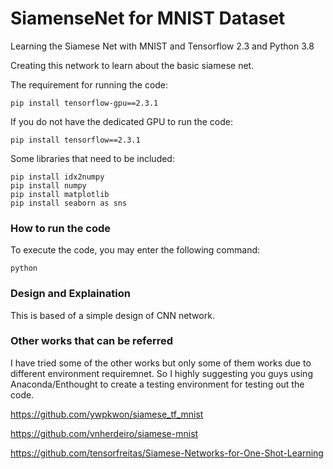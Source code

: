 # SiamenseNet for MNIST Dataset
Learning the Siamese Net with MNIST and Tensorflow 2.3 and Python 3.8

Creating this network to learn about the basic siamese net.

The requirement for running the code:
```
pip install tensorflow-gpu==2.3.1
```

If you do not have the dedicated GPU to run the code:
```
pip install tensorflow==2.3.1
```

Some libraries that need to be included:
```
pip install idx2numpy
pip install numpy
pip install matplotlib
pip install seaborn as sns
```

### How to run the code
To execute the code, you may enter the following command:
```
python 
```

### Design and Explaination
This is based of a simple design of CNN network. 


### Other works that can be referred
I have tried some of the other works but only some of them works due to different environment requiremnet. 
So I highly suggesting you guys using Anaconda/Enthought to create a testing environment for testing out the code.

https://github.com/ywpkwon/siamese_tf_mnist

https://github.com/vnherdeiro/siamese-mnist

https://github.com/tensorfreitas/Siamese-Networks-for-One-Shot-Learning

